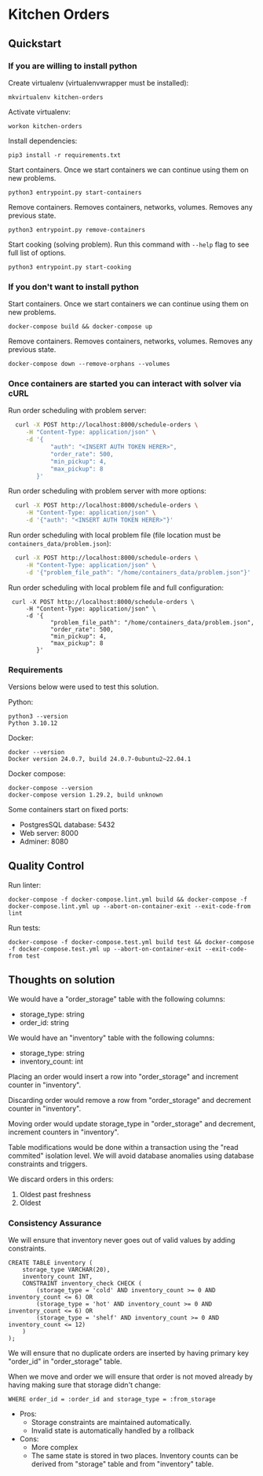 # Kitchen Orders

## Quickstart

### If you are willing to install python

Create virtualenv (virtualenvwrapper must be installed):

```
mkvirtualenv kitchen-orders
```

Activate virtualenv:

```
workon kitchen-orders
```

Install dependencies:

```
pip3 install -r requirements.txt
```

Start containers. Once we start containers we can continue using them on new problems.

```
python3 entrypoint.py start-containers
```

Remove containers. Removes containers, networks, volumes. Removes any previous state.

```
python3 entrypoint.py remove-containers
```

Start cooking (solving problem). Run this command with `--help` flag to see full list of options.

```
python3 entrypoint.py start-cooking
```

### If you don't want to install python

Start containers. Once we start containers we can continue using them on new problems.

```
docker-compose build && docker-compose up
```

Remove containers. Removes containers, networks, volumes. Removes any previous state.

```
docker-compose down --remove-orphans --volumes
```

### Once containers are started you can interact with solver via cURL

Run order scheduling with problem server:

```bash
  curl -X POST http://localhost:8000/schedule-orders \
     -H "Content-Type: application/json" \
     -d '{
            "auth": "<INSERT AUTH TOKEN HERER>",
            "order_rate": 500,
            "min_pickup": 4,
            "max_pickup": 8
        }'
```

Run order scheduling with problem server with more options:

```bash
  curl -X POST http://localhost:8000/schedule-orders \
     -H "Content-Type: application/json" \
     -d '{"auth": "<INSERT AUTH TOKEN HERER>"}'
```

Run order scheduling with local problem file (file location must be `containers_data/problem.json`):

```bash
  curl -X POST http://localhost:8000/schedule-orders \
     -H "Content-Type: application/json" \
     -d '{"problem_file_path": "/home/containers_data/problem.json"}'
```

Run order scheduling with local problem file and full configuration:

```
 curl -X POST http://localhost:8000/schedule-orders \
     -H "Content-Type: application/json" \
     -d '{
            "problem_file_path": "/home/containers_data/problem.json",
            "order_rate": 500,
            "min_pickup": 4,
            "max_pickup": 8
        }'

```

### Requirements

Versions below were used to test this solution.

Python:

```
python3 --version
Python 3.10.12
```

Docker:

```
docker --version
Docker version 24.0.7, build 24.0.7-0ubuntu2~22.04.1
```

Docker compose:

```
docker-compose --version
docker-compose version 1.29.2, build unknown
```

Some containers start on fixed ports:

- PostgresSQL database: 5432
- Web server: 8000
- Adminer: 8080

## Quality Control

Run linter:

```
docker-compose -f docker-compose.lint.yml build && docker-compose -f docker-compose.lint.yml up --abort-on-container-exit --exit-code-from lint
```

Run tests:

```
docker-compose -f docker-compose.test.yml build test && docker-compose -f docker-compose.test.yml up --abort-on-container-exit --exit-code-from test
```

## Thoughts on solution

We would have a "order_storage" table with the following columns:

- storage_type: string
- order_id: string

We would have an "inventory" table with the following columns:

- storage_type: string
- inventory_count: int

Placing an order would insert a row into "order_storage" and increment counter in "inventory".

Discarding order would remove a row from "order_storage" and decrement counter in "inventory".

Moving order would update storage_type in "order_storage" and decrement, increment counters in "inventory".

Table modifications would be done within a transaction using the "read commited" isolation level.
We will avoid database anomalies using database constraints and triggers.

We discard orders in this orders:

1. Oldest past freshness
2. Oldest

### Consistency Assurance

We will ensure that inventory never goes out of valid values by adding constraints.

```
CREATE TABLE inventory (
    storage_type VARCHAR(20),
    inventory_count INT,
    CONSTRAINT inventory_check CHECK (
        (storage_type = 'cold' AND inventory_count >= 0 AND inventory_count <= 6) OR
        (storage_type = 'hot' AND inventory_count >= 0 AND inventory_count <= 6) OR
        (storage_type = 'shelf' AND inventory_count >= 0 AND inventory_count <= 12)
    )
);
```

We will ensure that no duplicate orders are inserted by having primary key "order_id" in "order_storage" table.

When we move and order we will ensure that order is not moved already by having making sure that storage didn't change:

```
WHERE order_id = :order_id and storage_type = :from_storage
```

- Pros:
  - Storage constraints are maintained automatically.
  - Invalid state is automatically handled by a rollback
- Cons:
  - More complex
  - The same state is stored in two places. Inventory counts can be derived from "storage" table and from "inventory" table.
